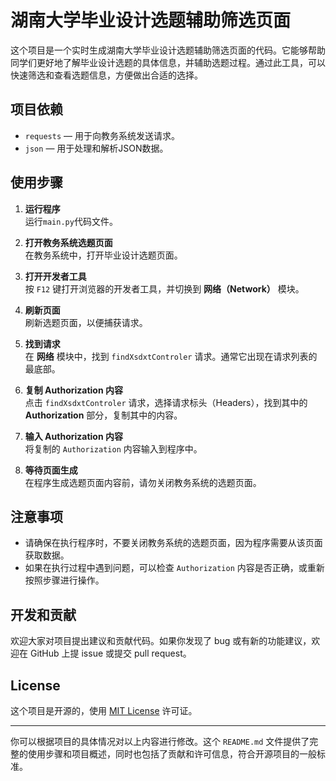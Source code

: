 # 湖南大学毕业设计选题辅助筛选页面

这个项目是一个实时生成湖南大学毕业设计选题辅助筛选页面的代码。它能够帮助同学们更好地了解毕业设计选题的具体信息，并辅助选题过程。通过此工具，可以快速筛选和查看选题信息，方便做出合适的选择。

## 项目依赖

- `requests` — 用于向教务系统发送请求。
- `json` — 用于处理和解析JSON数据。

## 使用步骤

[]("./example.png")

1. **运行程序**  
   运行`main.py`代码文件。

2. **打开教务系统选题页面**  
   在教务系统中，打开毕业设计选题页面。

3. **打开开发者工具**  
   按 `F12` 键打开浏览器的开发者工具，并切换到 **网络（Network）** 模块。

4. **刷新页面**  
   刷新选题页面，以便捕获请求。

5. **找到请求**  
   在 **网络** 模块中，找到 `findXsdxtControler` 请求。通常它出现在请求列表的最底部。

6. **复制 Authorization 内容**  
   点击 `findXsdxtControler` 请求，选择请求标头（Headers），找到其中的 **Authorization** 部分，复制其中的内容。

7. **输入 Authorization 内容**  
   将复制的 `Authorization` 内容输入到程序中。

8. **等待页面生成**  
   在程序生成选题页面内容前，请勿关闭教务系统的选题页面。

## 注意事项

- 请确保在执行程序时，不要关闭教务系统的选题页面，因为程序需要从该页面获取数据。
- 如果在执行过程中遇到问题，可以检查 `Authorization` 内容是否正确，或重新按照步骤进行操作。

## 开发和贡献

欢迎大家对项目提出建议和贡献代码。如果你发现了 bug 或有新的功能建议，欢迎在 GitHub 上提 issue 或提交 pull request。

## License

这个项目是开源的，使用 [MIT License](LICENSE) 许可证。

---

你可以根据项目的具体情况对以上内容进行修改。这个 `README.md` 文件提供了完整的使用步骤和项目概述，同时也包括了贡献和许可信息，符合开源项目的一般标准。
